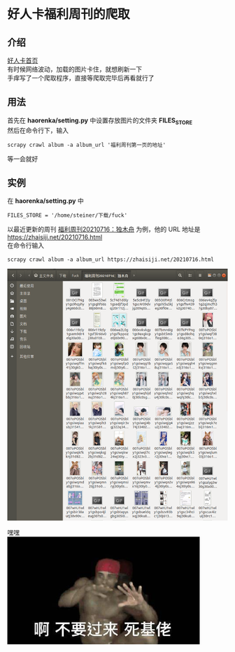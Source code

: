 

# 好人卡福利周刊的爬取


## 介绍

[好人卡首页](https://zhaisiji.net/)  
有时候网络波动，加载的图片卡住，就想刷新一下  
手痒写了一个爬取程序，直接等爬取完毕后再看就行了  


## 用法

首先在 **haorenka/setting.py** 中设置存放图片的文件夹 **FILES<sub>STORE</sub>**   
然后在命令行下，输入  

    scrapy crawl album -a album_url '福利周刊第一页的地址'

等一会就好  


## 实例

在 **haorenka/setting.py** 中  

    FILES_STORE = '/home/steiner/下载/fuck'

以最近更新的周刊 [福利周刊20210716：独木舟](https://zhaisiji.net/20210716.html) 为例，他的 URL 地址是 <https://zhaisiji.net/20210716.html>  
在命令行输入  

    scrapy crawl album -a album_url https://zhaisiji.net/20210716.html

![img](./images/shortcut.png)  

嘿嘿  
![img](./images/banana.jpg)  

